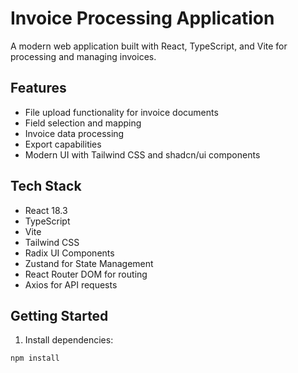# Invoice Processing Application

A modern web application built with React, TypeScript, and Vite for processing and managing invoices.

## Features

- File upload functionality for invoice documents
- Field selection and mapping
- Invoice data processing
- Export capabilities
- Modern UI with Tailwind CSS and shadcn/ui components

## Tech Stack

- React 18.3
- TypeScript
- Vite
- Tailwind CSS
- Radix UI Components
- Zustand for State Management
- React Router DOM for routing
- Axios for API requests

## Getting Started

1. Install dependencies:
```bash
npm install